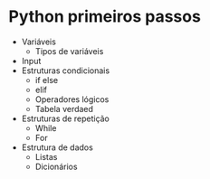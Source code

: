 # Python primeiros passos
- Variáveis
    - Tipos de variáveis
- Input
- Estruturas condicionais
    - if else
    - elif
    - Operadores lógicos
    - Tabela verdaed
- Estruturas de repetição
    - While
    - For
- Estrutura de dados
    - Listas
    - Dicionários